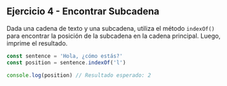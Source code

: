 ## Ejercicio 4 - Encontrar Subcadena

Dada una cadena de texto y una subcadena, utiliza el método `indexOf()` para encontrar la posición de la subcadena en la cadena principal. Luego, imprime el resultado.

```javascript
const sentence = 'Hola, ¿cómo estás?'
const position = sentence.indexOf('l')

console.log(position) // Resultado esperado: 2
```
